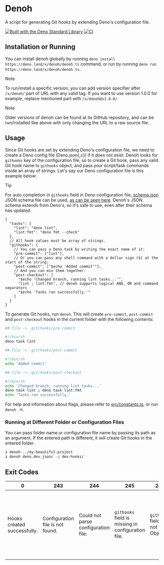 # Denoh

A script for generating Git hooks by extending Deno's configuration file.

[![Built with the Deno Standard Library](https://raw.githubusercontent.com/denoland/deno_std/main/badge.svg)](https://deno.land/std)
[![CI](https://github.com/catuhana/denoh/actions/workflows/ci.yaml/badge.svg)](https://github.com/catuhana/denoh/actions/workflows/ci.yaml)

## Installation or Running

You can install denoh globally by running `deno install https://deno.land/x/denoh/denoh.ts` command, or run by running `deno run https://deno.land/x/denoh/denoh.ts`.

> [!NOTE]
> To run/install a specific version, you can add version specifier after `/x/denoh/` part of URL with any valid tag. If you want to use version 1.0.0 for example, replace mentioned part with `/x/denoh@v1.0.0/`.

> [!NOTE]
> Older versions of denoh can be found at its GitHub repository, and can be run/installed like above with only changing the URL to a raw source file.

## Usage

Since Git hooks are set by extending Deno's configuration file, we need to create a Deno config file (Deno.json{,c}) if it does not exist. Denoh looks for `githooks` key of the configuration file, so to create a Git hook, pass any valid Git hook name to `githooks` object, and pass your script/task commands inside an array of strings. Let's say our Deno configuration file is this example below:

> [!TIP]
> For auto completion in `githooks` field in Deno configuration file, [schema.json](schema.json) JSON schema file can be used, [as can be seen here](deno.json#L2). Denoh's JSON schema extends from Deno's, so it's safe to use, even after their schema has updated.

```jsonc
{
  "tasks": {
    "lint": "deno lint",
    "lint:fmt": "deno fmt --check"
  },
  // All hook values must be array of strings.
  "githooks": {
    // You can pass a Deno task by writing the exact name of it:
    "pre-commit": ["lint"],
    // Or you can pass any shell command with a dollar sign ($) at the start of the string:
    "post-commit": ["$echo 'Added commit'"],
    // And you can mix them together:
    "post-checkout": [
      "$echo 'Changed branch, running lint tasks...'",
      "lint ; lint:fmt", // denoh supports logical AND, OR and command separators
      "$echo 'Tasks ran successfully.'"
    ]
  }
}
```

To generate Git hooks, run `denoh`. This will create `pre-commit`, `post-commit` and `post-checkout` hooks in the current folder with the following contents:

```sh
## file -> .git/hooks/pre-commit

#!/bin/sh
deno task lint

## file -> .git/hooks/post-commit

#!/bin/sh
echo 'Added commit'

## file -> .git/hooks/post-checkout

#!/bin/sh
echo 'Changed branch, running lint tasks...'
deno task lint ; deno task lint:fmt
echo 'Tasks ran successfully.'
```

For help and information about flags, please refer to [src/constants.ts](src/constants.ts#L43-L61), or run `denoh -h`.

### Running at Different Folder or Configuration Files

You can pass folder name or configuration file name by passing its path as an argument. If the entered path is different, it will create Git hooks in the entered folder.

```sh
❯ denoh ../my-beautiful-project
❯ denoh deno.dev.jsonc -g dev-hooks/
```

## Exit Codes

| 0                           | 243                              | 244                                 | 245                                                | 246                                | 247                  | 248                                                                                                      | 249                                | 255                           |
| --------------------------- | -------------------------------- | ----------------------------------- | -------------------------------------------------- | ---------------------------------- | -------------------- | -------------------------------------------------------------------------------------------------------- | ---------------------------------- | ----------------------------- |
| Hooks created successfully. | Configuration file is not found. | Could not parse configuration file. | `githooks` field is missing in configuration file. | `githooks` field is not an Object. | No Git hook created. | Current folder is not a Git repository. (To specify a folder to create hooks in, `-g` flag can be used.) | Entered file is not a config file. | An unexpected error occurred. |
